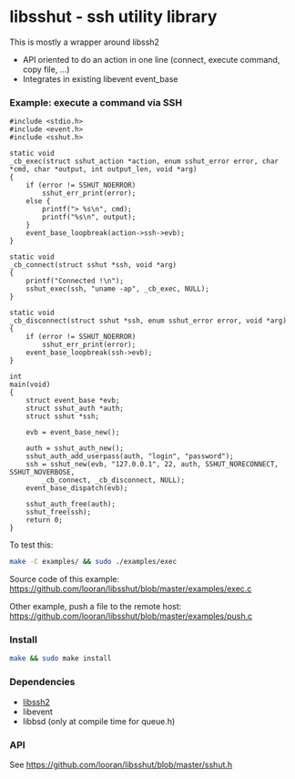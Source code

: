libsshut - ssh utility library
==============================

This is mostly a wrapper around libssh2
* API oriented to do an action in one line (connect, execute command, copy file, ...)
* Integrates in existing libevent event_base

### Example: execute a command via SSH

```
#include <stdio.h>
#include <event.h>
#include <sshut.h>

static void
_cb_exec(struct sshut_action *action, enum sshut_error error, char *cmd, char *output, int output_len, void *arg)
{
	if (error != SSHUT_NOERROR)
		sshut_err_print(error);
	else {
		printf("> %s\n", cmd);
		printf("%s\n", output);
	}
	event_base_loopbreak(action->ssh->evb);
}

static void
_cb_connect(struct sshut *ssh, void *arg)
{
	printf("Connected !\n");
	sshut_exec(ssh, "uname -ap", _cb_exec, NULL);
}

static void
_cb_disconnect(struct sshut *ssh, enum sshut_error error, void *arg)
{
	if (error != SSHUT_NOERROR)
		sshut_err_print(error);
	event_base_loopbreak(ssh->evb);
}

int
main(void)
{
	struct event_base *evb;
	struct sshut_auth *auth;
	struct sshut *ssh;

	evb = event_base_new();

	auth = sshut_auth_new();
	sshut_auth_add_userpass(auth, "login", "password");
	ssh = sshut_new(evb, "127.0.0.1", 22, auth, SSHUT_NORECONNECT, SSHUT_NOVERBOSE,
		_cb_connect, _cb_disconnect, NULL);
	event_base_dispatch(evb);

	sshut_auth_free(auth);
	sshut_free(ssh);
	return 0;
}
```

To test this:
```bash
make -C examples/ && sudo ./examples/exec
```

Source code of this example: https://github.com/looran/libsshut/blob/master/examples/exec.c

Other example, push a file to the remote host: https://github.com/looran/libsshut/blob/master/examples/push.c

### Install

```bash
make && sudo make install
```

### Dependencies

* [libssh2](http://www.libssh2.org/)
* libevent
* libbsd (only at compile time for queue.h)

### API

See https://github.com/looran/libsshut/blob/master/sshut.h
